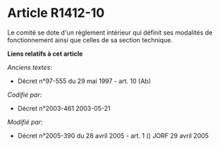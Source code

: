# Article R1412-10

Le comité se dote d'un règlement intérieur qui définit ses modalités de fonctionnement ainsi que celles de sa section
technique.

**Liens relatifs à cet article**

_Anciens textes_:

  - Décret n°97-555 du 29 mai 1997 - art. 10 (Ab)

_Codifié par_:

  - Décret n°2003-461 2003-05-21

_Modifié par_:

  - Décret n°2005-390 du 28 avril 2005 - art. 1 () JORF 29 avril 2005
